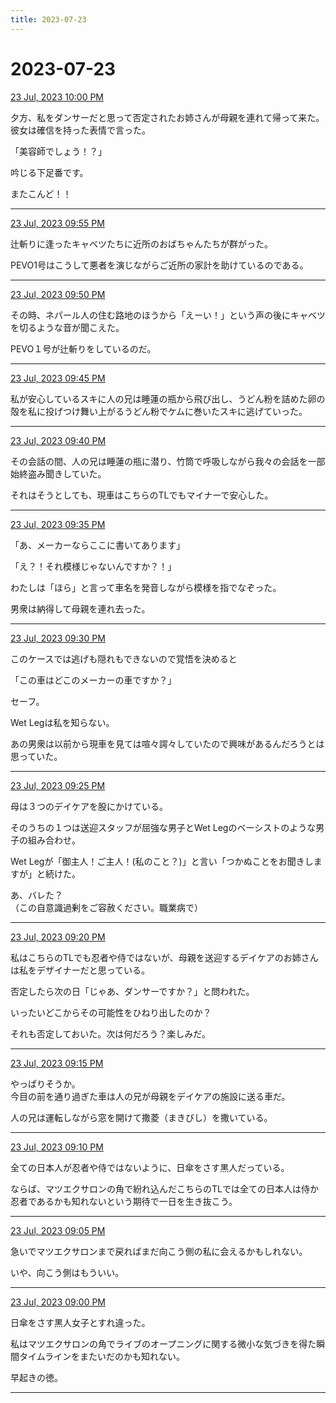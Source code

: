 ```yaml
---
title: 2023-07-23
---
```

# 2023-07-23

[23 Jul, 2023 10:00 PM](https://twitter.com/hirasawa/status/1683099652982468610#m)

夕方、私をダンサーだと思って否定されたお姉さんが母親を連れて帰って来た。彼女は確信を持った表情で言った。  
  
「美容師でしょう！？」  
  
吟じる下足番です。  
  
またこんど！！

---

[23 Jul, 2023 09:55 PM](https://twitter.com/hirasawa/status/1683098385476141056#m)

辻斬りに逢ったキャベツたちに近所のおばちゃんたちが群がった。  
  
PEVO1号はこうして悪者を演じながらご近所の家計を助けているのである。

---

[23 Jul, 2023 09:50 PM](https://twitter.com/hirasawa/status/1683097127256203269#m)

その時、ネパール人の住む路地のほうから「えーい！」という声の後にキャベツを切るような音が聞こえた。  
  
PEVO１号が辻斬りをしているのだ。

---

[23 Jul, 2023 09:45 PM](https://twitter.com/hirasawa/status/1683095868872835073#m)

私が安心しているスキに人の兄は睡蓮の瓶から飛び出し、うどん粉を詰めた卵の殻を私に投げつけ舞い上がるうどん粉でケムに巻いたスキに逃げていった。

---

[23 Jul, 2023 09:40 PM](https://twitter.com/hirasawa/status/1683094610661490688#m)

その会話の間、人の兄は睡蓮の瓶に潜り、竹筒で呼吸しながら我々の会話を一部始終盗み聞きしていた。  
  
それはそうとしても、現車はこちらのTLでもマイナーで安心した。

---

[23 Jul, 2023 09:35 PM](https://twitter.com/hirasawa/status/1683093352521281536#m)

「あ、メーカーならここに書いてあります」  
  
「え？！それ模様じゃないんですか？！」  
  
わたしは「ほら」と言って車名を発音しながら模様を指でなぞった。  
  
男衆は納得して母親を連れ去った。

---

[23 Jul, 2023 09:30 PM](https://twitter.com/hirasawa/status/1683092093965856769#m)

このケースでは逃げも隠れもできないので覚悟を決めると  
  
「この車はどこのメーカーの車ですか？」  
  
セーフ。  
  
Wet Legは私を知らない。  
  
あの男衆は以前から現車を見ては喧々諤々していたので興味があるんだろうとは思っていた。

---

[23 Jul, 2023 09:25 PM](https://twitter.com/hirasawa/status/1683090836169568256#m)

母は３つのデイケアを股にかけている。  
  
そのうちの１つは送迎スタッフが屈強な男子とWet Legのベーシストのような男子の組み合わせ。  
  
Wet Legが「御主人！ご主人！(私のこと？)」と言い「つかぬことをお聞きしますが」と続けた。  
  
あ、バレた？  
（この自意識過剰をご容赦ください。職業病で）

---

[23 Jul, 2023 09:20 PM](https://twitter.com/hirasawa/status/1683089577450299397#m)

私はこちらのTLでも忍者や侍ではないが、母親を送迎するデイケアのお姉さんは私をデザイナーだと思っている。  
  
否定したら次の日「じゃあ、ダンサーですか？」と問われた。  
  
いったいどこからその可能性をひねり出したのか？  
  
それも否定しておいた。次は何だろう？楽しみだ。

---

[23 Jul, 2023 09:15 PM](https://twitter.com/hirasawa/status/1683088319490433025#m)

やっぱりそうか。  
今目の前を通り過ぎた車は人の兄が母親をデイケアの施設に送る車だ。  
  
人の兄は運転しながら窓を開けて撒菱（まきびし）を撒いている。

---

[23 Jul, 2023 09:10 PM](https://twitter.com/hirasawa/status/1683087060914020354#m)

全ての日本人が忍者や侍ではないように、日傘をさす黒人だっている。  
  
ならば、マツエクサロンの角で紛れ込んだこちらのTLでは全ての日本人は侍か忍者であるかも知れないという期待で一日を生き抜こう。

---

[23 Jul, 2023 09:05 PM](https://twitter.com/hirasawa/status/1683085803269029888#m)

急いでマツエクサロンまで戻ればまだ向こう側の私に会えるかもしれない。  
  
いや、向こう側はもういい。

---

[23 Jul, 2023 09:00 PM](https://twitter.com/hirasawa/status/1683084546328379392#m)

日傘をさす黒人女子とすれ違った。  
  
私はマツエクサロンの角でライブのオープニングに関する微小な気づきを得た瞬間タイムラインをまたいだのかも知れない。  
  
早起きの徳。

---


